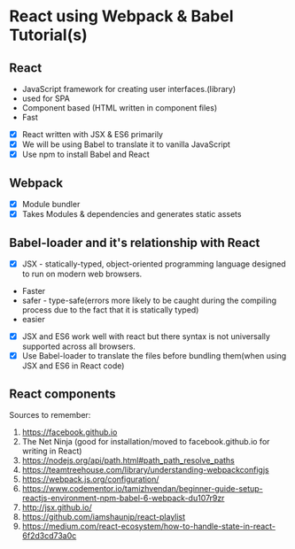 # React using Webpack & Babel Tutorial(s)

## React
- JavaScript framework for creating user interfaces.(library)
- used for SPA
- Component based (HTML written in component files)
- Fast

- [x] React written with JSX & ES6 primarily
- [x] We will be using Babel to translate it to vanilla JavaScript
- [x] Use npm to install Babel and React

## Webpack
- [x] Module bundler
- [x] Takes Modules & dependencies and generates static assets

## Babel-loader and it's relationship with React
- [x] JSX - statically-typed, object-oriented programming language designed to run on modern web browsers.
* Faster
* safer - type-safe(errors more likely to be caught during the compiling process due to the fact that it is statically typed)
* easier
- [x] JSX and ES6 work well with react but there syntax is not universally supported across all browsers.
- [x] Use Babel-loader to translate the files before bundling them(when using JSX and ES6 in React code)

## React components



Sources to remember:
1. https://facebook.github.io
2. The Net Ninja (good for installation/moved to facebook.github.io for writing in React)
3. https://nodejs.org/api/path.html#path_path_resolve_paths
4. https://teamtreehouse.com/library/understanding-webpackconfigjs
5. https://webpack.js.org/configuration/
6. https://www.codementor.io/tamizhvendan/beginner-guide-setup-reactjs-environment-npm-babel-6-webpack-du107r9zr
7. http://jsx.github.io/
8. https://github.com/iamshaunjp/react-playlist
9. https://medium.com/react-ecosystem/how-to-handle-state-in-react-6f2d3cd73a0c

